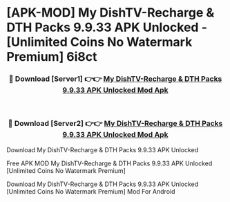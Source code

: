 # [APK-MOD] My DishTV-Recharge & DTH Packs 9.9.33 APK Unlocked - [Unlimited Coins No Watermark Premium] 6i8ct



<div align="center">
<h3>🔴 Download [Server1] 👉👉 <a href="https://momento.my/?title=My_DishTV-Recharge_&_DTH_Packs_9.9.33_APK_Unlocked">My DishTV-Recharge & DTH Packs 9.9.33 APK Unlocked Mod Apk</a></h3><br>

<h3>🔴 Download [Server2] 👉👉 <a href="https://momento.my/?title=My_DishTV-Recharge_&_DTH_Packs_9.9.33_APK_Unlocked">My DishTV-Recharge & DTH Packs 9.9.33 APK Unlocked Mod Apk</a></h3>
</div>



Download My DishTV-Recharge & DTH Packs 9.9.33 APK Unlocked 

Free APK MOD My DishTV-Recharge & DTH Packs 9.9.33 APK Unlocked [Unlimited Coins No Watermark Premium]

Download My DishTV-Recharge & DTH Packs 9.9.33 APK Unlocked [Unlimited Coins No Watermark Premium] Mod For Android
